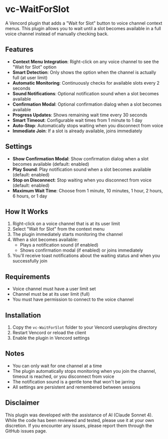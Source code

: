 # vc-WaitForSlot

A Vencord plugin that adds a "Wait for Slot" button to voice channel context menus. This plugin allows you to wait until a slot becomes available in a full voice channel instead of manually checking back.

## Features

-   **Context Menu Integration**: Right-click on any voice channel to see the "Wait for Slot" option
-   **Smart Detection**: Only shows the option when the channel is actually full (at user limit)
-   **Automatic Monitoring**: Continuously checks for available slots every 2 seconds
-   **Sound Notifications**: Optional notification sound when a slot becomes available
-   **Confirmation Modal**: Optional confirmation dialog when a slot becomes available
-   **Progress Updates**: Shows remaining wait time every 30 seconds
-   **Smart Timeout**: Configurable wait times from 1 minute to 1 day
-   **Auto-Stop**: Automatically stops waiting when you disconnect from voice
-   **Immediate Join**: If a slot is already available, joins immediately

## Settings

-   **Show Confirmation Modal**: Show confirmation dialog when a slot becomes available (default: enabled)
-   **Play Sound**: Play notification sound when a slot becomes available (default: enabled)
-   **Stop on Disconnect**: Stop waiting when you disconnect from voice (default: enabled)
-   **Maximum Wait Time**: Choose from 1 minute, 10 minutes, 1 hour, 2 hours, 6 hours, or 1 day

## How It Works

1. Right-click on a voice channel that is at its user limit
2. Select "Wait for Slot" from the context menu
3. The plugin immediately starts monitoring the channel
4. When a slot becomes available:
    - Plays a notification sound (if enabled)
    - Shows confirmation modal (if enabled) or joins immediately
5. You'll receive toast notifications about the waiting status and when you successfully join

## Requirements

-   Voice channel must have a user limit set
-   Channel must be at its user limit (full)
-   You must have permission to connect to the voice channel

## Installation

1. Copy the `vc-WaitForSlot` folder to your Vencord userplugins directory
2. Restart Vencord or reload the client
3. Enable the plugin in Vencord settings

## Notes

-   You can only wait for one channel at a time
-   The plugin automatically stops monitoring when you join the channel, timeout is reached, or you disconnect from voice
-   The notification sound is a gentle tone that won't be jarring
-   All settings are persistent and remembered between sessions

## Disclaimer

This plugin was developed with the assistance of AI (Claude Sonnet 4). While the code has been reviewed and tested, please use it at your own discretion. If you encounter any issues, please report them through the GitHub issues page.
